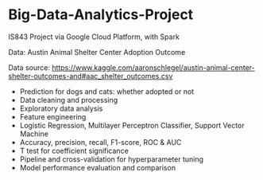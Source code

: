 # Big-Data-Analytics-Project
IS843 Project via Google Cloud Platform, with Spark

Data: Austin Animal Shelter Center Adoption Outcome

Data source: https://www.kaggle.com/aaronschlegel/austin-animal-center-shelter-outcomes-and#aac_shelter_outcomes.csv

- Prediction for dogs and cats: whether adopted or not
- Data cleaning and processing
- Exploratory data analysis
- Feature engineering
- Logistic Regression, Multilayer Perceptron Classifier, Support Vector Machine
- Accuracy, precision, recall, F1-score, ROC & AUC
- T test for coefficient significance
- Pipeline and cross-validation for hyperparameter tuning
- Model performance evaluation and comparison

